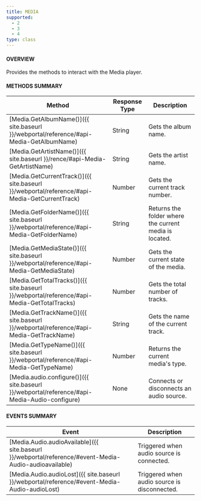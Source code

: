 ```yaml
---
title: MEDIA
supported:
  - 2
  - 3
  - 4
type: class
---
```


#### OVERVIEW

Provides the methods to interact with the Media player.

#### METHODS SUMMARY

Method | Response Type | Description
-----|----|----
[Media.GetAlbumName()]({{ site.baseurl }}/webportal/reference/#api-Media-GetAlbumName) |  String | Gets the album name.
[Media.GetArtistName()]({{ site.baseurl }}/rence/#api-Media-GetArtistName) | String | Gets the artist name.
[Media.GetCurrentTrack()]({{ site.baseurl }}/webportal/reference/#api-Media-GetCurrentTrack) | Number | Gets the current track number.
[Media.GetFolderName()]({{ site.baseurl }}/webportal/reference/#api-Media-GetFolderName) | String | Returns the folder where the current media is located.
[Media.GetMediaState()]({{ site.baseurl }}/webportal/reference/#api-Media-GetMediaState) | Number | Gets the current state of the media.
[Media.GetTotalTracks()]({{ site.baseurl }}/webportal/reference/#api-Media-GetTotalTracks) | Number | Gets the total number of tracks.
[Media.GetTrackName()]({{ site.baseurl }}/webportal/reference/#api-Media-GetTrackName) | String | Gets the name of the current track.
[Media.GetTypeName()]({{ site.baseurl }}/webportal/reference/#api-Media-GetTypeName) | Number | Returns the current media's type.
[Media.audio.configure()]({{ site.baseurl }}/webportal/reference/#api-Media-Audio-configure) | None | Connects or disconnects an audio source.

#### EVENTS SUMMARY

Event | Description
----|----
[Media.Audio.audioAvailable]({{ site.baseurl }}/webportal/reference/#event-Media-Audio-audioavailable) | Triggered when audio source is connected.
[Media.Audio.audioLost]({{ site.baseurl }}/webportal/reference/#event-Media-Audio-audioLost) | Triggered when audio source is disconnected.

